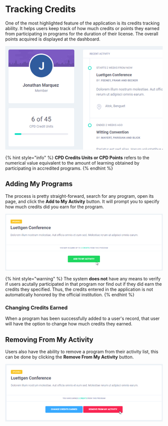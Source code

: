 # Tracking Credits

One of the most highlighted feature of the application is its credits tracking ability. It helps users keep track of how much credits or points they earned from participating in programs for the duration of their license. The overall points acquired is displayed at the dashboard.

![](../../.gitbook/assets/app-04-credits.png)

{% hint style="info" %}
**CPD Credits Units or CPD Points** refers to the numerical value equivalent to the amount of learning obtained by participating in accredited programs.
{% endhint %}

## Adding My Programs

The process is pretty straight-forward, search for any program, open its page, and click the **Add to My Activity** button. It will prompt you to specify how much credits did you earn for the program.

![](../../.gitbook/assets/programs-02-add-activity.png)

{% hint style="warning" %}
The system **does not** have any means to verify if users acutally participated in that program nor find out if they did earn the credits they specified. Thus, the credits entered in the application is not automatically honored by the official institution.
{% endhint %}

### Changing Credits Earned

When a program has been successfully added to a user's record, that user will have the option to change how much credits they earned.

## Removing From My Activity

Users also have the ability to remove a program from their activity list, this can be done by clicking the **Remove From My Activity** button.

![](../../.gitbook/assets/programs-03-remove-activity.png)


